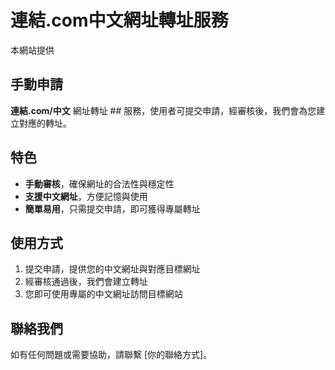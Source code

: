 # 連結.com中文網址轉址服務

本網站提供 
## **手動申請** 
**連結.com/中文** 網址轉址 ## 服務，使用者可提交申請，經審核後，我們會為您建立對應的轉址。

## 特色
- **手動審核**，確保網址的合法性與穩定性  
- **支援中文網址**，方便記憶與使用  
- **簡單易用**，只需提交申請，即可獲得專屬轉址  

## 使用方式
1. 提交申請，提供您的中文網址與對應目標網址  
2. 經審核通過後，我們會建立轉址  
3. 您即可使用專屬的中文網址訪問目標網站  

## 聯絡我們
如有任何問題或需要協助，請聯繫 [你的聯絡方式]。
